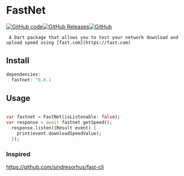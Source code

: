 # FastNet

[![GitHub code](https://img.shields.io/github/languages/code-size/dammak/FastNet)](https://github.com/DAMMAK/FastNet)[![GitHub Releases](https://img.shields.io/github/downloads/dammak/FastNet/total)](https://github.com/DAMMAK/FastNet)[![GitHub](https://img.shields.io/github/license/dammak/FastNet)](https://github.com/DAMMAK/FastNet)

```
 A Dart package that allows you to test your network download and upload speed using [fast.com](https://fast.com)

```

## Install

```dart
dependencies:
  fastnet: ^0.0.1

```

## Usage

```dart

var fastnet = FastNet(isListenable: false);
var response = await fastnet.getSpeed();
  response.listen((Result event) {
    print(event.downloadSpeedValue);
  });

```

### Inspired
https://github.com/sindresorhus/fast-cli
